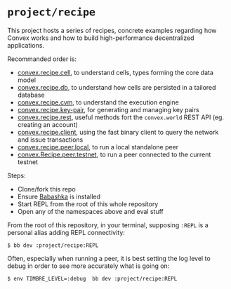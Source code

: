 # `project/recipe`

This project hosts a series of recipes, concrete examples regarding how Convex works and how to build high-performance
decentralized applications.


Recommanded order is:

- [convex.recipe.cell](./src/clj/main/convex/recipe/cell.clj), to understand cells, types forming the core data model
- [convex.recipe.db](./src/clj/main/convex/recipe/db.clj), to understand how cells are persisted in a tailored database
- [convex.recipe.cvm](./src/clj/main/convex/recipe/cvm.clj), to understand the execution engine
- [convex.recipe.key-pair](./src/clj/main/convex/recipe/key_pair.clj), for generating and managing key pairs
- [convex.recipe.rest](./src/clj/main/convex/recipe/rest.clj), useful methods fort the `convex.world` REST API (eg. creating an account)
- [convex.recipe.client](./src/clj/main/convex/recipe/client.clj), using the fast binary client to query the network and issue transactions
- [convex.recipe.peer.local](./src/clj/main/convex/recipe/peer/local.clj), to run a local standalone peer
- [convex.Recipe.peer.testnet](./src/clj/main/convex/recipe/peer/testnet.clj), to run a peer connected to the current testnet


Steps:

- Clone/fork this repo
- Ensure [Babashka](https://github.com/babashka/babashka) is installed
- Start REPL from the root of this whole repository
- Open any of the namespaces above and eval stuff


From the root of this repository, in your terminal, supposing `:REPL` is a personal alias adding REPL connectivity:

```
$ bb dev :project/recipe:REPL
```

Often, especially when running a peer, it is best setting the log level to debug in order to see more accurately what is going on:

```
$ env TIMBRE_LEVEL=:debug  bb dev :project/recipe:REPL
```
